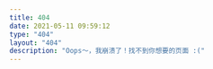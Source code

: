 ```yaml
---
title: 404
date: 2021-05-11 09:59:12
type: "404"
layout: "404"
description: "Oops～，我崩溃了！找不到你想要的页面 :("
---
```

